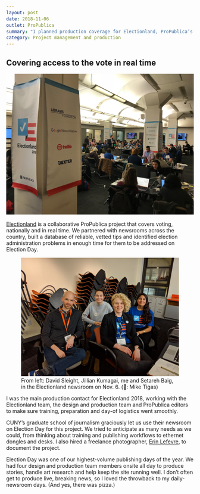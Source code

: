 ```yaml
---
layout: post
date: 2018-11-06
outlet: ProPublica
summary: "I planned production coverage for Electionland, ProPublica’s massively collaborative project to cover access to voting in real time."
category: Project management and production
---
```


## Covering access to the vote in real time

<img src="/assets/img/20181106-electionland.jpg" alt="The Electionland newsroom"/>

[Electionland](https://www.propublica.org/electionland/) is a collaborative ProPublica project that covers voting, nationally and in real time. We partnered with newsrooms across the country, built a database of reliable, vetted tips and identified election administration problems in enough time for them to be addressed on Election Day.

<figure class="inset">
  <img src="/assets/img/20181106-electionland-team.jpg"/>
  <figcaption>From left: David Sleight, Jillian Kumagai, me and Setareh Baig, in the Electionland newsroom on Nov. 6. (📸: Mike Tigas)</figcaption>
</figure>

I was the main production contact for Electionland 2018, working with the Electionland team, the design and production team and ProPublica editors to make sure training, preparation and day-of logistics went smoothly.

CUNY’s graduate school of journalism graciously let us use their newsroom on Election Day for this project. We tried to anticipate as many needs as we could, from thinking about training and publishing workflows to ethernet dongles and desks. I also hired a freelance photographer, [Erin Lefevre](http://www.erinlefevre.com/#1), to document the project.

Election Day was one of our highest-volume publishing days of the year. We had four design and production team members onsite all day to produce stories, handle art research and help keep the site running well. I don’t often get to produce live, breaking news, so I loved the throwback to my daily-newsroom days. (And yes, there was pizza.)
